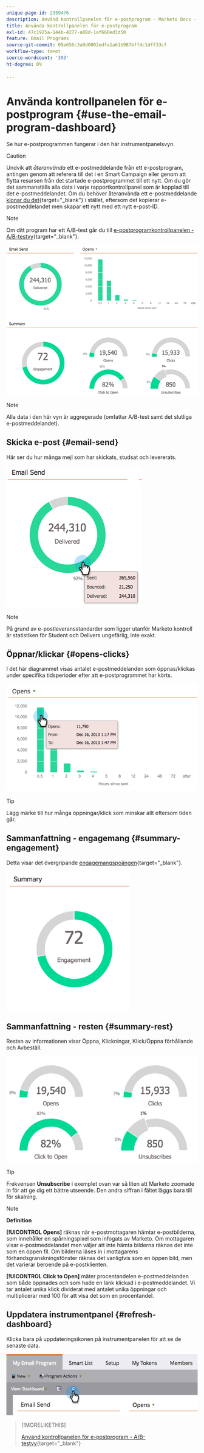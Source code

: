```yaml
---
unique-page-id: 2359476
description: Använd kontrollpanelen för e-postprogram - Marketo Docs - produktdokumentation
title: Använda kontrollpanelen för e-postprogram
exl-id: 47c1925a-144b-4277-a08d-1af660ed3d50
feature: Email Programs
source-git-commit: 09a656c3a0d0002edfa1a61b987bff4c1dff33cf
workflow-type: tm+mt
source-wordcount: '393'
ht-degree: 0%

---
```


# Använda kontrollpanelen för e-postprogram {#use-the-email-program-dashboard}

Se hur e-postprogrammen fungerar i den här instrumentpanelsvyn.

>[!CAUTION]
>
>Undvik att _återanvända_ ett e-postmeddelande från ett e-postprogram, antingen genom att referera till det i en Smart Campaign eller genom att flytta resursen från det startade e-postprogrammet till ett nytt. Om du gör det sammanställs alla data i varje rapportkontrollpanel som är kopplad till det e-postmeddelandet. Om du behöver återanvända ett e-postmeddelande [klonar du det](/help/marketo/product-docs/core-marketo-concepts/programs/working-with-programs/clone-an-asset-in-a-program.md){target="_blank"} i stället, eftersom det kopierar e-postmeddelandet men skapar ett nytt med ett nytt e-post-ID.

>[!NOTE]
>
>Om ditt program har ett A/B-test går du till [e-postprogramkontrollpanelen - A/B-testvy](/help/marketo/product-docs/email-marketing/email-programs/email-program-actions/email-test-a-b-test/use-the-email-program-dashboard-a-b-test-view.md){target="_blank"}.

![](assets/image2014-9-12-14-3a12-3a56.png)

>[!NOTE]
>
>Alla data i den här vyn är aggregerade (omfattar A/B-test samt det slutliga e-postmeddelandet).

## Skicka e-post {#email-send}

Här ser du hur många mejl som har skickats, studsat och levererats.

![](assets/image2014-9-12-14-3a13-3a3.png)

>[!NOTE]
>
>På grund av e-postleveransstandarder som ligger utanför Marketo kontroll är statistiken för Student och Delivers ungefärlig, inte exakt.

## Öppnar/klickar {#opens-clicks}

I det här diagrammet visas antalet e-postmeddelanden som öppnas/klickas under specifika tidsperioder efter att e-postprogrammet har körts.

![](assets/image2014-9-12-14-3a13-3a7.png)

>[!TIP]
>
>Lägg märke till hur många öppningar/klick som minskar allt eftersom tiden går.

## Sammanfattning - engagemang {#summary-engagement}

Detta visar det övergripande [engagemangspoängen](/help/marketo/product-docs/email-marketing/drip-nurturing/reports-and-notifications/understanding-the-engagement-score.md){target="_blank"}.

![](assets/image2014-9-12-14-3a13-3a11.png)

## Sammanfattning - resten {#summary-rest}

Resten av informationen visar Öppna, Klickningar, Klick/Öppna förhållande och Avbeställ.

![](assets/image2014-9-12-14-3a13-3a15.png)

>[!TIP]
>
>Frekvensen **Unsubscribe** i exemplet ovan var så liten att Marketo zoomade in för att ge dig ett bättre utseende. Den andra siffran i fältet läggs bara till för skalning.

>[!NOTE]
>
>**Definition**
>
>**[!UICONTROL Opens]** räknas när e-postmottagaren hämtar e-postbilderna, som innehåller en spårningspixel som infogats av Marketo. Om mottagaren visar e-postmeddelandet men väljer att inte hämta bilderna räknas det inte som en öppen fil. Om bilderna läses in i mottagarens förhandsgranskningsfönster räknas det vanligtvis som en öppen bild, men det varierar beroende på e-postklienten.
>
>**[!UICONTROL Click to Open]** mäter procentandelen e-postmeddelanden som både öppnades och som hade en länk klickad i e-postmeddelandet. Vi tar antalet unika klick dividerat med antalet unika öppningar och multiplicerar med 100 för att visa det som en procentandel.

## Uppdatera instrumentpanel {#refresh-dashboard}

Klicka bara på uppdateringsikonen på instrumentpanelen för att se de senaste data.

![](assets/refreshicon.png)

>[!MORELIKETHIS]
>
>[Använd kontrollpanelen för e-postprogram - A/B-testvy](/help/marketo/product-docs/email-marketing/email-programs/email-program-actions/email-test-a-b-test/use-the-email-program-dashboard-a-b-test-view.md){target="_blank"}
